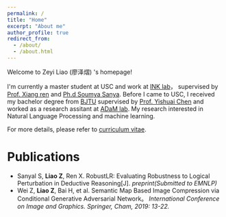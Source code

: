 ```yaml
---
permalink: /
title: "Home"
excerpt: "About me"
author_profile: true
redirect_from:
  - /about/
  - /about.html
---
```



Welcome to Zeyi Liao (廖泽熠) 's homepage!

I'm currently a master student at USC and work at [INK lab](https://inklab.usc.edu/)， supervised by [Prof. Xiang ren](https://shanzhenren.github.io/) and [Ph.d Soumya Sanya](https://soumyasanyal.github.io/). Before I came to USC, I received my bachelor degree from [BJTU](http://en.njtu.edu.cn/) supervised by [Prof. Yishuai Chen](http://eie.bjtu.edu.cn/WebHtml/szdw/0406) and worked as a research assitant at [ADaM lab](https://adam-bjtu.org/#/zhcn/home).
My research interested in Natural Language Processing and machine learning.

For more details, please refer to [curriculum vitae](../Resume.pdf).


# Publications

- Sanyal S, **Liao Z**, Ren X. RobustLR: Evaluating Robustness to Logical Perturbation in Deductive Reasoning[J]. *preprint(Submitted to EMNLP)*
- Wei Z, **Liao Z**, Bai H, et al. Semantic Map Based Image Compression via Conditional Generative Adversarial Network。 *International Conference on Image and Graphics. Springer, Cham, 2019: 13-22.*

